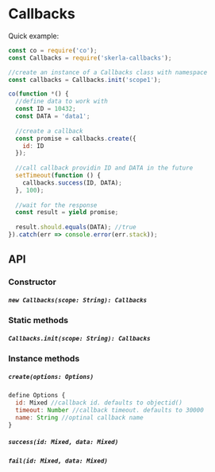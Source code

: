 # Callbacks

Quick example:

```js
const co = require('co');
const Callbacks = require('skerla-callbacks');

//create an instance of a Callbacks class with namespace
const callbacks = Callbacks.init('scope1');

co(function *() {
  //define data to work with
  const ID = 10432;
  const DATA = 'data1';
  
  //create a callback
  const promise = callbacks.create({
    id: ID
  });
  
  //call callback providin ID and DATA in the future
  setTimeout(function () {
    callbacks.success(ID, DATA);
  }, 100);
  
  //wait for the response
  const result = yield promise;
  
  result.should.equals(DATA); //true
}).catch(err => console.error(err.stack));

```

## API
### Constructor
##### `new Callbacks(scope: String): Callbacks`
### Static methods
##### `Callbacks.init(scope: String): Callbacks`
### Instance methods
##### `create(options: Options)`

```js
define Options {
  id: Mixed //callback id. defaults to objectid()
  timeout: Number //callback timeout. defaults to 30000
  name: String //optinal callback name
}
```
##### `success(id: Mixed, data: Mixed)`
##### `fail(id: Mixed, data: Mixed)`